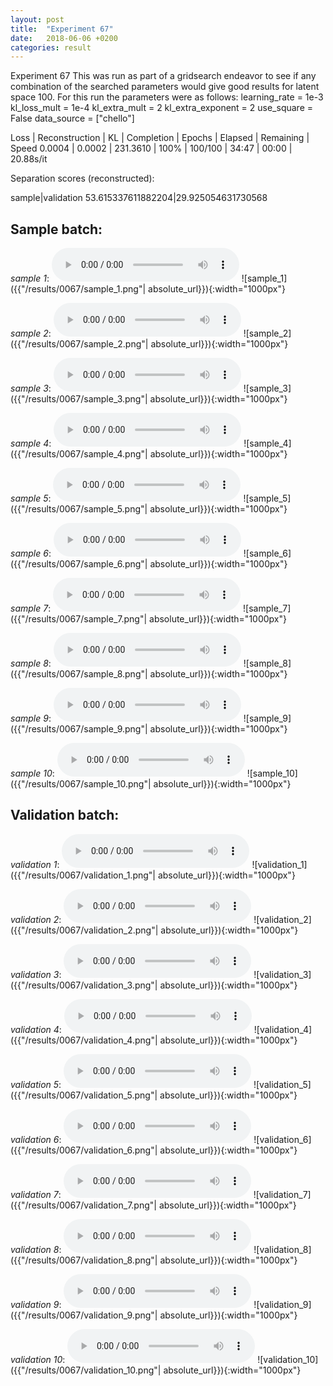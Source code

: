 ```yaml
---
layout: post
title:  "Experiment 67"
date:   2018-06-06 +0200
categories: result
---
```

Experiment 67
This was run as part of a gridsearch endeavor to see if any combination of the searched parameters would give good results for latent space 100.
For this run the parameters were as follows:
learning_rate = 1e-3
kl_loss_mult = 1e-4
kl_extra_mult = 2
kl_extra_exponent = 2
use_square = False
data_source = ["chello"]

Loss | Reconstruction | KL | Completion | Epochs | Elapsed | Remaining | Speed
0.0004 | 0.0002 | 231.3610 | 100% | 100/100 | 34:47 | 00:00 | 20.88s/it

Separation scores (reconstructed):

sample|validation
53.615337611882204|29.925054631730568

## **Sample batch**:
_sample 1_:
<audio src="/ResultsOverview/results/0067/sample_1.wav" controls preload></audio>
![sample_1]({{"/results/0067/sample_1.png"| absolute_url}}){:width="1000px"}

_sample 2_:
<audio src="/ResultsOverview/results/0067/sample_2.wav" controls preload></audio>
![sample_2]({{"/results/0067/sample_2.png"| absolute_url}}){:width="1000px"}

_sample 3_:
<audio src="/ResultsOverview/results/0067/sample_3.wav" controls preload></audio>
![sample_3]({{"/results/0067/sample_3.png"| absolute_url}}){:width="1000px"}

_sample 4_:
<audio src="/ResultsOverview/results/0067/sample_4.wav" controls preload></audio>
![sample_4]({{"/results/0067/sample_4.png"| absolute_url}}){:width="1000px"}

_sample 5_:
<audio src="/ResultsOverview/results/0067/sample_5.wav" controls preload></audio>
![sample_5]({{"/results/0067/sample_5.png"| absolute_url}}){:width="1000px"}

_sample 6_:
<audio src="/ResultsOverview/results/0067/sample_6.wav" controls preload></audio>
![sample_6]({{"/results/0067/sample_6.png"| absolute_url}}){:width="1000px"}

_sample 7_:
<audio src="/ResultsOverview/results/0067/sample_7.wav" controls preload></audio>
![sample_7]({{"/results/0067/sample_7.png"| absolute_url}}){:width="1000px"}

_sample 8_:
<audio src="/ResultsOverview/results/0067/sample_8.wav" controls preload></audio>
![sample_8]({{"/results/0067/sample_8.png"| absolute_url}}){:width="1000px"}

_sample 9_:
<audio src="/ResultsOverview/results/0067/sample_9.wav" controls preload></audio>
![sample_9]({{"/results/0067/sample_9.png"| absolute_url}}){:width="1000px"}

_sample 10_:
<audio src="/ResultsOverview/results/0067/sample_10.wav" controls preload></audio>
![sample_10]({{"/results/0067/sample_10.png"| absolute_url}}){:width="1000px"}

## **Validation batch**:
_validation 1_:
<audio src="/ResultsOverview/results/0067/validation_1.wav" controls preload></audio>
![validation_1]({{"/results/0067/validation_1.png"| absolute_url}}){:width="1000px"}

_validation 2_:
<audio src="/ResultsOverview/results/0067/validation_2.wav" controls preload></audio>
![validation_2]({{"/results/0067/validation_2.png"| absolute_url}}){:width="1000px"}

_validation 3_:
<audio src="/ResultsOverview/results/0067/validation_3.wav" controls preload></audio>
![validation_3]({{"/results/0067/validation_3.png"| absolute_url}}){:width="1000px"}

_validation 4_:
<audio src="/ResultsOverview/results/0067/validation_4.wav" controls preload></audio>
![validation_4]({{"/results/0067/validation_4.png"| absolute_url}}){:width="1000px"}

_validation 5_:
<audio src="/ResultsOverview/results/0067/validation_5.wav" controls preload></audio>
![validation_5]({{"/results/0067/validation_5.png"| absolute_url}}){:width="1000px"}

_validation 6_:
<audio src="/ResultsOverview/results/0067/validation_6.wav" controls preload></audio>
![validation_6]({{"/results/0067/validation_6.png"| absolute_url}}){:width="1000px"}

_validation 7_:
<audio src="/ResultsOverview/results/0067/validation_7.wav" controls preload></audio>
![validation_7]({{"/results/0067/validation_7.png"| absolute_url}}){:width="1000px"}

_validation 8_:
<audio src="/ResultsOverview/results/0067/validation_8.wav" controls preload></audio>
![validation_8]({{"/results/0067/validation_8.png"| absolute_url}}){:width="1000px"}

_validation 9_:
<audio src="/ResultsOverview/results/0067/validation_9.wav" controls preload></audio>
![validation_9]({{"/results/0067/validation_9.png"| absolute_url}}){:width="1000px"}

_validation 10_:
<audio src="/ResultsOverview/results/0067/validation_10.wav" controls preload></audio>
![validation_10]({{"/results/0067/validation_10.png"| absolute_url}}){:width="1000px"}
